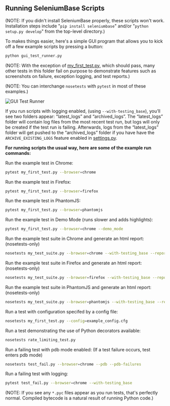 ## Running SeleniumBase Scripts

(NOTE: If you didn't install SeleniumBase properly, these scripts won't work. Installation steps include "``pip install seleniumbase``" and/or "``python setup.py develop``" from the top-level directory.)

To makes things easier, here's a simple GUI program that allows you to kick off a few example scripts by pressing a button:

```bash
python gui_test_runner.py
```

(NOTE: With the exception of [my_first_test.py](https://github.com/seleniumbase/SeleniumBase/blob/master/examples/my_first_test.py), which should pass, many other tests in this folder fail on purpose to demonstrate features such as screenshots on failure, exception logging, and test reports.)

(NOTE: You can interchange ``nosetests`` with ``pytest`` in most of these examples.)

![](https://cdn2.hubspot.net/hubfs/100006/images/GUI_Test_Runner_7.png "GUI Test Runner")

If you run scripts with logging enabled, (using ``--with-testing_base``), you’ll see two folders appear: “latest_logs” and “archived_logs”. The “latest_logs” folder will contain log files from the most recent test run, but logs will only be created if the test run is failing. Afterwards, logs from the “latest_logs” folder will get pushed to the “archived_logs” folder if you have have the ``ARCHIVE_EXISTING_LOGS`` feature enabled in [settings.py](https://github.com/seleniumbase/SeleniumBase/blob/master/seleniumbase/config/settings.py).

**For running scripts the usual way, here are some of the example run commands:**

Run the example test in Chrome:
```bash
pytest my_first_test.py --browser=chrome
```

Run the example test in Firefox:
```bash
pytest my_first_test.py --browser=firefox
```

Run the example test in PhantomJS:
```bash
pytest my_first_test.py --browser=phantomjs
```

Run the example test in Demo Mode (runs slower and adds highlights):
```bash
pytest my_first_test.py --browser=chrome --demo_mode
```

Run the example test suite in Chrome and generate an html report: (nosetests-only)
```bash
nosetests my_test_suite.py --browser=chrome --with-testing_base --report
```

Run the example test suite in Firefox and generate an html report: (nosetests-only)
```bash
nosetests my_test_suite.py --browser=firefox --with-testing_base --report
```

Run the example test suite in PhantomJS and generate an html report: (nosetests-only)
```bash
nosetests my_test_suite.py --browser=phantomjs --with-testing_base --report
```

Run a test with configuration specifed by a config file:
```bash
nosetests my_first_test.py --config=example_config.cfg
```

Run a test demonstrating the use of Python decorators available:
```bash
nosetests rate_limiting_test.py
```

Run a failing test with pdb mode enabled: (If a test failure occurs, test enters pdb mode)
```bash
nosetests test_fail.py --browser=chrome --pdb --pdb-failures
```

Run a failing test with logging:
```bash
pytest test_fail.py --browser=chrome --with-testing_base
```

(NOTE: If you see any ``*.pyc`` files appear as you run tests, that's perfectly normal. Compiled bytecode is a natural result of running Python code.)
